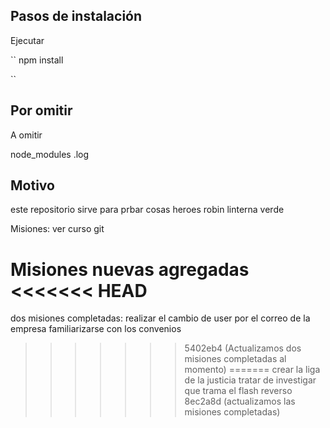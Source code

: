 ## Pasos de instalación

Ejecutar

``
npm install

``

## Por omitir

A omitir

node_modules
.log

## Motivo

este repositorio sirve para prbar cosas
heroes
robin
linterna verde

Misiones:
ver curso git

Misiones nuevas agregadas
<<<<<<< HEAD
=======
dos misiones completadas:
realizar el cambio de user por el correo de la empresa
familiarizarse con los convenios
>>>>>>> 5402eb4 (Actualizamos dos misiones completadas al momento)
=======
crear la liga de la justicia
tratar de investigar que trama el flash reverso
>>>>>>> 8ec2a8d (actualizamos las misiones completadas)
